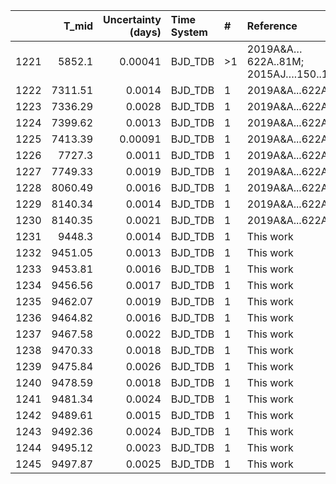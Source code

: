 |      |   T_mid |   Uncertainty (days) | Time System   | #   | Reference                            |
|-----:|--------:|---------------------:|:--------------|:----|:-------------------------------------|
| 1221 | 5852.1  |              0.00041 | BJD_TDB       | >1  | 2019A&A…622A..81M; 2015AJ….150..168H |
| 1222 | 7311.51 |              0.0014  | BJD_TDB       | 1   | 2019A&A...622A..81M                  |
| 1223 | 7336.29 |              0.0028  | BJD_TDB       | 1   | 2019A&A...622A..81M                  |
| 1224 | 7399.62 |              0.0013  | BJD_TDB       | 1   | 2019A&A...622A..81M                  |
| 1225 | 7413.39 |              0.00091 | BJD_TDB       | 1   | 2019A&A...622A..81M                  |
| 1226 | 7727.3  |              0.0011  | BJD_TDB       | 1   | 2019A&A...622A..81M                  |
| 1227 | 7749.33 |              0.0019  | BJD_TDB       | 1   | 2019A&A...622A..81M                  |
| 1228 | 8060.49 |              0.0016  | BJD_TDB       | 1   | 2019A&A...622A..81M                  |
| 1229 | 8140.34 |              0.0014  | BJD_TDB       | 1   | 2019A&A...622A..81M                  |
| 1230 | 8140.35 |              0.0021  | BJD_TDB       | 1   | 2019A&A...622A..81M                  |
| 1231 | 9448.3  |              0.0014  | BJD_TDB       | 1   | This work                            |
| 1232 | 9451.05 |              0.0013  | BJD_TDB       | 1   | This work                            |
| 1233 | 9453.81 |              0.0016  | BJD_TDB       | 1   | This work                            |
| 1234 | 9456.56 |              0.0017  | BJD_TDB       | 1   | This work                            |
| 1235 | 9462.07 |              0.0019  | BJD_TDB       | 1   | This work                            |
| 1236 | 9464.82 |              0.0016  | BJD_TDB       | 1   | This work                            |
| 1237 | 9467.58 |              0.0022  | BJD_TDB       | 1   | This work                            |
| 1238 | 9470.33 |              0.0018  | BJD_TDB       | 1   | This work                            |
| 1239 | 9475.84 |              0.0026  | BJD_TDB       | 1   | This work                            |
| 1240 | 9478.59 |              0.0018  | BJD_TDB       | 1   | This work                            |
| 1241 | 9481.34 |              0.0024  | BJD_TDB       | 1   | This work                            |
| 1242 | 9489.61 |              0.0015  | BJD_TDB       | 1   | This work                            |
| 1243 | 9492.36 |              0.0024  | BJD_TDB       | 1   | This work                            |
| 1244 | 9495.12 |              0.0023  | BJD_TDB       | 1   | This work                            |
| 1245 | 9497.87 |              0.0025  | BJD_TDB       | 1   | This work                            |